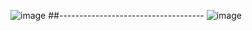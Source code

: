 ![image](https://github.com/user-attachments/assets/57a7776d-e39a-4e2d-ac1a-b13b934a923f)
##------------------------------------
![image](https://github.com/user-attachments/assets/9c1d16d0-cf68-4a92-8dd9-ffac4beba579)
